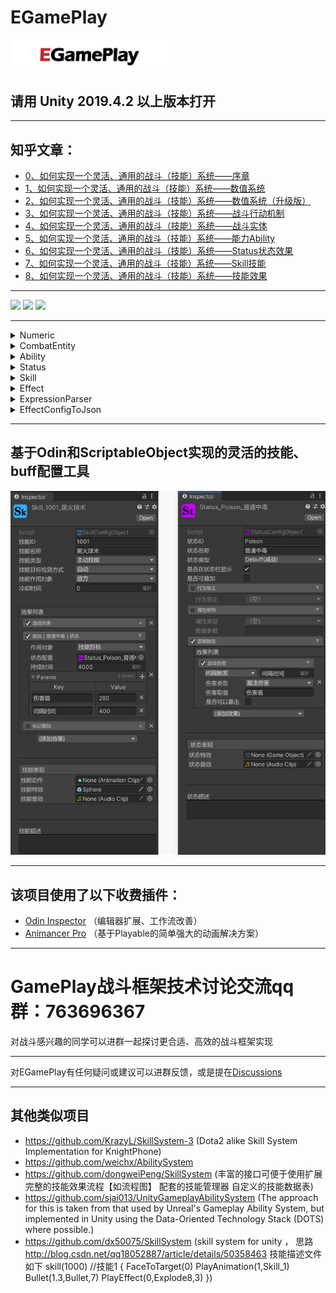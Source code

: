 # EGamePlay

<img src="EGamePaly_logo.png" width="50%">

## 请用 Unity 2019.4.2 以上版本打开
---
## 知乎文章：

- [0、如何实现一个灵活、通用的战斗（技能）系统——序章](https://zhuanlan.zhihu.com/p/272216809)
- [1、如何实现一个灵活、通用的战斗（技能）系统——数值系统](https://zhuanlan.zhihu.com/p/269901872)
- [2、如何实现一个灵活、通用的战斗（技能）系统——数值系统（升级版）](https://zhuanlan.zhihu.com/p/274795206)
- [3、如何实现一个灵活、通用的战斗（技能）系统——战斗行动机制](https://zhuanlan.zhihu.com/p/272865602)
- [4、如何实现一个灵活、通用的战斗（技能）系统——战斗实体](https://zhuanlan.zhihu.com/p/284192989)
- [5、如何实现一个灵活、通用的战斗（技能）系统——能力Ability](https://zhuanlan.zhihu.com/p/292590253)
- [6、如何实现一个灵活、通用的战斗（技能）系统——Status状态效果](https://zhuanlan.zhihu.com/p/334825494)
- [7、如何实现一个灵活、通用的战斗（技能）系统——Skill技能](https://zhuanlan.zhihu.com/p/340447052)
- [8、如何实现一个灵活、通用的战斗（技能）系统——技能效果](https://zhuanlan.zhihu.com/p/341431038)

---

<img src="https://pic4.zhimg.com/v2-3e8543f56f4f9e6d678e1286409e20bb_b.webp" width="50%">

<img src="https://pic1.zhimg.com/v2-17d463886042dae07e684a5d03442dee_1440w.gif?source=172ae18b" width="50%">

<img src="https://pic4.zhimg.com/v2-6f56270edd1bb2fdda7cc02c8ad410a3_b.webp" width="50%">

***

<details>
<summary>
Numeric
</summary>
NumericFloat
</details>

<details>
<summary>
CombatEntity
</summary>
CombatEntity
</details>

<details>
<summary>
Ability
</summary>
Ability
</details>

<details>
<summary>
Status
</summary>
StatusAbility
</details>

<details>
<summary>
Skill
</summary>
SkillAbility
</details>

<details>
<summary>
Effect
</summary>
SkillEffect
</details>

<details>
<summary>
ExpressionParser
</summary>
ExpressionParser
</details>

<details>
<summary>
EffectConfigToJson
</summary>
EffectConfigToJson
</details>

---
## 基于Odin和ScriptableObject实现的灵活的技能、buff配置工具

![SkillConfigImage.png](ConfigImage.png)

---
## 该项目使用了以下收费插件：
- [Odin Inspector](https://assetstore.unity.com/packages/tools/utilities/odin-inspector-and-serializer-89041) （编辑器扩展、工作流改善）
- [Animancer Pro](https://assetstore.unity.com/packages/tools/animation/animancer-pro-116514) （基于Playable的简单强大的动画解决方案）

---
GamePlay战斗框架技术讨论交流qq群：763696367
===
对战斗感兴趣的同学可以进群一起探讨更合适、高效的战斗框架实现

---
对EGamePlay有任何疑问或建议可以进群反馈，或是提在[Discussions](https://github.com/m969/EGamePlay/discussions)

---
## 其他类似项目
- https://github.com/KrazyL/SkillSystem-3 (Dota2 alike Skill System Implementation for KnightPhone)
- https://github.com/weichx/AbilitySystem
- https://github.com/dongweiPeng/SkillSystem (丰富的接口可便于使用扩展 完整的技能效果流程【如流程图】 配套的技能管理器 自定义的技能数据表)
- https://github.com/sjai013/UnityGameplayAbilitySystem (The approach for this is taken from that used by Unreal's Gameplay Ability System, but implemented in Unity using the Data-Oriented Technology Stack (DOTS) where possible.)
- https://github.com/dx50075/SkillSystem (skill system for unity ， 思路 http://blog.csdn.net/qq18052887/article/details/50358463
技能描述文件如下 skill(1000) //技能1 { FaceToTarget(0) PlayAnimation(1,Skill_1) Bullet(1.3,Bullet,7) PlayEffect(0,Explode8,3) })
